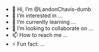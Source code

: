 - 👋 Hi, I’m @LandonChavis-dumb
- 👀 I’m interested in ...
- 🌱 I’m currently learning ...
- 💞️ I’m looking to collaborate on ...
- 📫 How to reach me ...
- ⚡ Fun fact: ...

<!---
LandonChavis-dumb/LandonChavis-dumb is a ✨ special ✨ repository because its `README.md` (this file) appears on your GitHub profile.
You can click the Preview link to take a look at your changes.
--->
